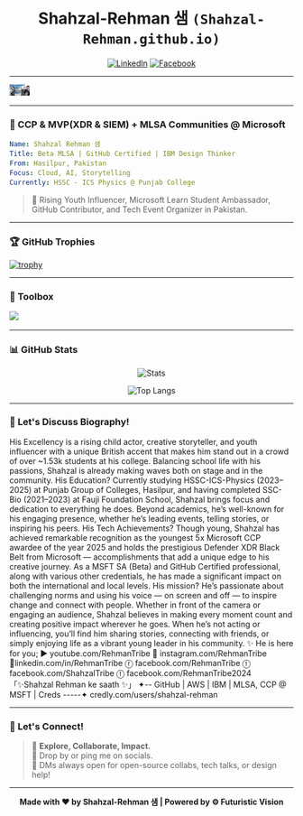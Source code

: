 
<div align="center">

# Shahzal-Rehman 샘 `(Shahzal-Rehman.github.io)`
[![LinkedIn](https://img.shields.io/badge/🔗%20LinkedIn-RehmanTribe-blue?logo=linkedin&style=for-the-badge)](https://linkedin.com/in/RehmanTribe)
[![Facebook](https://img.shields.io/badge/📘%20Facebook-RehmanTribe-blue?style=for-the-badge&logo=facebook)](https://fb.com/RehmanTribe)

</div>

---


<p align="left">
  <img alt="Download Folio" style="max-height: 20px;" src="https://raw.githubusercontent.com/Shahzal-Rehman/Shahzal-Rehman/main/img/Download%20Folio/Download%20Folio.png">
</p>

---

### 👑 CCP & MVP(XDR & SIEM) + MLSA Communities @ Microsoft

```yaml
Name: Shahzal Rehman 샘  
Title: Beta MLSA | GitHub Certified | IBM Design Thinker  
From: Hasilpur, Pakistan  
Focus: Cloud, AI, Storytelling  
Currently: HSSC - ICS Physics @ Punjab College  
```

> 🚀 Rising Youth Influencer, Microsoft Learn Student Ambassador, GitHub Contributor, and Tech Event Organizer in Pakistan.

---

### 🏆 GitHub Trophies

[![trophy](https://github-profile-trophy.vercel.app/?username=Shahzal-Rehman&theme=onedark&margin-w=10&no-frame=true)](https://github.com/Shahzal-Rehman)

---

### 🧰 Toolbox

<p align="left">
  <img src="https://skillicons.dev/icons?i=html,css,js,react,tailwind,nodejs,mongodb,python,azure,github,figma,vscode,linux" />
</p>

---

### 📊 GitHub Stats

<div align="center">

![Stats](https://github-readme-stats.vercel.app/api?username=Shahzal-Rehman&theme=tokyonight&show_icons=true&count_private=true&hide_border=true)

![Top Langs](https://github-readme-stats.vercel.app/api/top-langs/?username=Shahzal-Rehman&layout=compact&theme=tokyonight&hide_border=true)

</div>

---
### 📣 Let's Discuss Biography!
His Excellency is a rising child actor, creative storyteller, and youth influencer with a unique British accent that makes him stand out in a crowd of over ~1.53k students at his college. Balancing school life with his passions, Shahzal is already making waves both on stage and in the community.
His Education?
Currently studying HSSC-ICS-Physics (2023–2025) at Punjab Group of Colleges, Hasilpur, and having completed SSC-Bio (2021–2023) at Fauji Foundation School, Shahzal brings focus and dedication to everything he does. Beyond academics, he’s well-known for his engaging presence, whether he’s leading events, telling stories, or inspiring his peers.
His Tech Achievements?
Though young, Shahzal has achieved remarkable recognition as the youngest 5x Microsoft CCP awardee of the year 2025 and holds the prestigious Defender XDR Black Belt from Microsoft — accomplishments that add a unique edge to his creative journey. As a MSFT SA (Beta) and GitHub Certified professional, along with various other credentials, he has made a significant impact on both the international and local levels.
His mission?
He’s passionate about challenging norms and using his voice — on screen and off — to inspire change and connect with people. Whether in front of the camera or engaging an audience, Shahzal believes in making every moment count and creating positive impact wherever he goes.
When he’s not acting or influencing, you’ll find him sharing stories, connecting with friends, or simply enjoying life as a vibrant young leader in his community.
✨ He is here for you; 
▶️ youtube.com/RehmanTribe
 📸 instagram.com/RehmanTribe
🔗linkedin.com/in/RehmanTribe
ⓕ facebook.com/RehmanTribe
ⓕ facebook.com/ShahzalTribe
ⓕ facebook.com/RehmanTribe2024
「✨Shahzal Rehman ke saath ✨」
 ✦-- GitHub | AWS | IBM | MLSA, CCP @ MSFT | Creds -----✦ credly.com/users/shahzal-rehman

---
### 📣 Let's Connect!

> 🔗 **Explore, Collaborate, Impact.**  
> 📡 Drop by or ping me on socials.  
> 💬 DMs always open for open-source collabs, tech talks, or design help!

---

<div align="center">
  
**Made with ❤️ by Shahzal-Rehman 샘 | Powered by ⚙️ Futuristic Vision**

</div>
